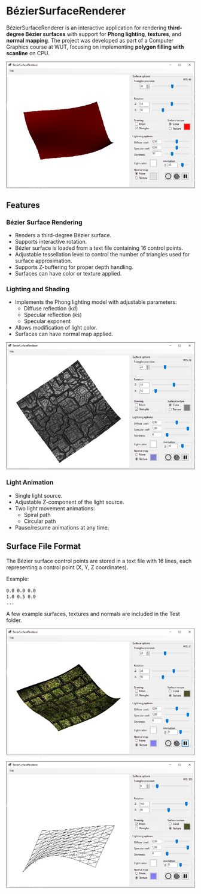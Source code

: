 # BézierSurfaceRenderer

BézierSurfaceRenderer is an interactive application for rendering **third-degree Bézier surfaces** 
with support for **Phong lighting**, **textures**, and **normal mapping**.
The project was developed as part of a Computer Graphics course at WUT,
focusing on implementing **polygon filling with scanline** on CPU.

<p align="center">
  <img src="Images/AppImage1.png"/>
</p>

## Features

### Bézier Surface Rendering

- Renders a third-degree Bézier surface.
- Supports interactive rotation.
- Bézier surface is loaded from a text file containing 16 control points.
- Adjustable tessellation level to control the number of triangles used for surface approximation.
- Supports Z-buffering for proper depth handling.
- Surfaces can have color or texture applied.

### Lighting and Shading

- Implements the Phong lighting model with adjustable parameters:
  - Diffuse reflection (kd)
  - Specular reflection (ks)
  - Specular exponent
- Allows modification of light color.
- Surfaces can have normal map applied.

<p align="center">
  <img src="Images/AppImage2.png"/>
</p>

### Light Animation

- Single light source.
- Adjustable Z-component of the light source.
- Two light movement animations:
  - Spiral path
  - Circular path
- Pause/resume animations at any time.

## Surface File Format

The Bézier surface control points are stored in a text file with 16 lines, each representing a control point (X, Y, Z coordinates).

Example:
```
0.0 0.0 0.0
1.0 0.5 0.0
... 
```

A few example surfaces, textures and normals are included in the Test folder.

<p align="center">
  <img src="Images/AppImage3.png"/>
</p>

<p align="center">
  <img src="Images/AppImage4.png"/>
</p>
